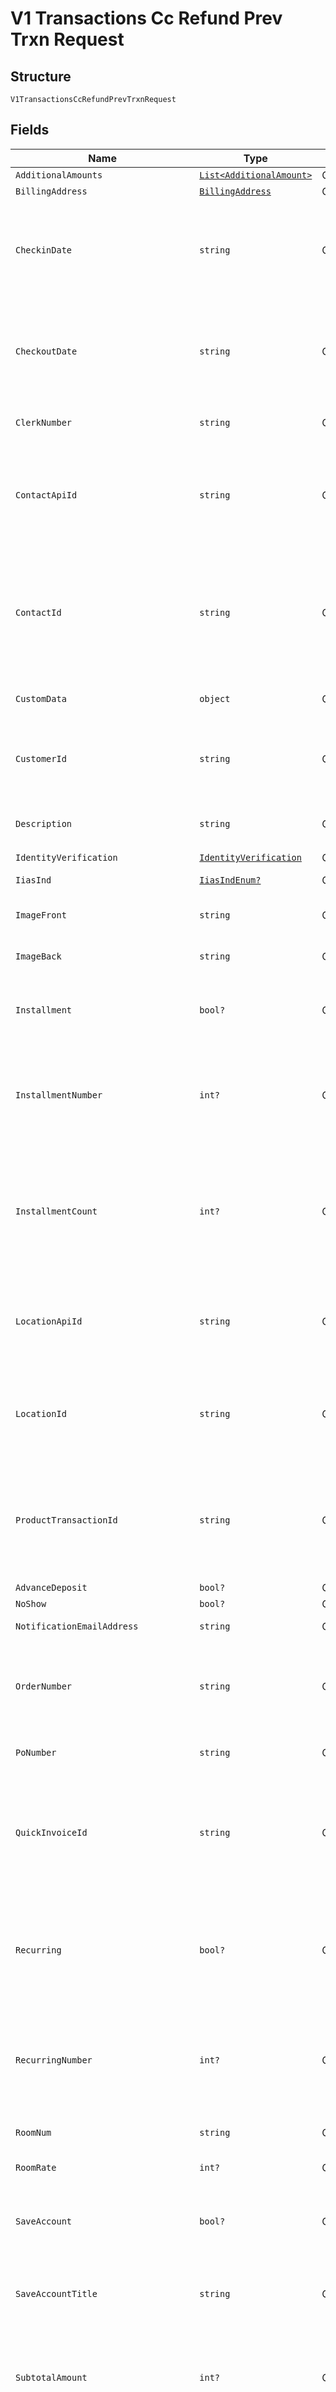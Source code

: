 
# V1 Transactions Cc Refund Prev Trxn Request

## Structure

`V1TransactionsCcRefundPrevTrxnRequest`

## Fields

| Name | Type | Tags | Description |
|  --- | --- | --- | --- |
| `AdditionalAmounts` | [`List<AdditionalAmount>`](../../doc/models/additional-amount.md) | Optional | Additional amounts |
| `BillingAddress` | [`BillingAddress`](../../doc/models/billing-address.md) | Optional | Billing Address Object |
| `CheckinDate` | `string` | Optional | Checkin Date - The time difference between checkin_date and checkout_date must be less than or equal to 99 days.<br>**Constraints**: *Maximum Length*: `10`, *Pattern*: `^[\d]{4}-[\d]{2}-[\d]{2}$` |
| `CheckoutDate` | `string` | Optional | Checkout Date - The time difference between checkin_date and checkout_date must be less than or equal to 99 days.<br>**Constraints**: *Maximum Length*: `10`, *Pattern*: `^[\d]{4}-[\d]{2}-[\d]{2}$` |
| `ClerkNumber` | `string` | Optional | Clerk or Employee Identifier<br>**Constraints**: *Maximum Length*: `16` |
| `ContactApiId` | `string` | Optional | This can be supplied in place of contact_id if you would like to use a contact for the transaction and are using your own custom api_id's to track contacts in the system.<br>**Constraints**: *Maximum Length*: `36` |
| `ContactId` | `string` | Optional | If contact_id is provided, ensure it belongs to the same location as the transaction. You cannot move transaction across locations.<br>**Constraints**: *Pattern*: `^(([0-9a-fA-F\-]{24,36})\|(([0-9a-fA-F]{8})-(([0-9a-fA-F]{4}\-){3})([0-9a-fA-F]{12})))$` |
| `CustomData` | `object` | Optional | A field that allows custom JSON to be entered to store extra data. |
| `CustomerId` | `string` | Optional | Can be used by Merchants to identify Contacts in our system by an ID from another system.<br>**Constraints**: *Maximum Length*: `64` |
| `Description` | `string` | Optional | Description<br>**Constraints**: *Minimum Length*: `1`, *Maximum Length*: `64` |
| `IdentityVerification` | [`IdentityVerification`](../../doc/models/identity-verification.md) | Optional | Identity Verification |
| `IiasInd` | [`IiasIndEnum?`](../../doc/models/iias-ind-enum.md) | Optional | Possible values are '0', '1','2' |
| `ImageFront` | `string` | Optional | A base64 encoded string for the image.  Used with Check21 ACH transactions. |
| `ImageBack` | `string` | Optional | A base64 encoded string for the image.  Used with Check21 ACH transactions. |
| `Installment` | `bool?` | Optional | Flag that is allowed to be passed on card not present industries to signify the transaction is a fixed installment plan transaction. |
| `InstallmentNumber` | `int?` | Optional | If this is a fixed installment plan and installment field is being passed as 1, then this field must have a vlue of 1-999 specifying the current installment number that is running.<br>**Constraints**: `>= 1`, `<= 999` |
| `InstallmentCount` | `int?` | Optional | If this is a fixed installment plan and installment field is being passed as 1, then this field must have a vlue of 1-999 specifying the total number of installments on the plan. This number must be grater than or equal to installment_number.<br>**Constraints**: `>= 1`, `<= 999` |
| `LocationApiId` | `string` | Optional | This can be supplied in place of location_id for the transaction if you are using your own custom api_id's for your locations.<br>**Constraints**: *Maximum Length*: `36` |
| `LocationId` | `string` | Optional | A valid Location Id to associate the transaction with.<br>**Constraints**: *Pattern*: `^(([0-9a-fA-F\-]{24,36})\|(([0-9a-fA-F]{8})-(([0-9a-fA-F]{4}\-){3})([0-9a-fA-F]{12})))$` |
| `ProductTransactionId` | `string` | Optional | The Product's method (cc/ach) has to match the action. If not provided, the API will use the default configured for the Location.<br>**Constraints**: *Pattern*: `^(([0-9a-fA-F\-]{24,36})\|(([0-9a-fA-F]{8})-(([0-9a-fA-F]{4}\-){3})([0-9a-fA-F]{12})))$` |
| `AdvanceDeposit` | `bool?` | Optional | Advance Deposit |
| `NoShow` | `bool?` | Optional | Used in Lodging |
| `NotificationEmailAddress` | `string` | Optional | If email is supplied then receipt will be emailed |
| `OrderNumber` | `string` | Optional | Required for CC transactions , if merchant's deposit account's duplicate check per batch has 'order_number' field<br>**Constraints**: *Maximum Length*: `32` |
| `PoNumber` | `string` | Optional | Purchase Order number<br>**Constraints**: *Maximum Length*: `36` |
| `QuickInvoiceId` | `string` | Optional | Can be used to associate a transaction to a Quick Invoice.  Quick Invoice transactions will have a value for this field automatically.<br>**Constraints**: *Pattern*: `^(([0-9a-fA-F\-]{24,36})\|(([0-9a-fA-F]{8})-(([0-9a-fA-F]{4}\-){3})([0-9a-fA-F]{12})))$` |
| `Recurring` | `bool?` | Optional | Flag that is allowed to be passed on card not present industries to signify the transaction is an ongoing recurring transaction. Possible values to send are 0 or 1. This field must be 0 or not present if installment is sent as 1. |
| `RecurringNumber` | `int?` | Optional | If this is an ongoing recurring and recurring field is being passed as 1, then this field must have a vlue of 1-999 specifying the current recurring number that is running.<br>**Constraints**: `>= 1`, `<= 999` |
| `RoomNum` | `string` | Optional | Used in Lodging<br>**Constraints**: *Maximum Length*: `12` |
| `RoomRate` | `int?` | Optional | Required if merchant industry type is lodging. |
| `SaveAccount` | `bool?` | Optional | Specifies to save account to contacts profile if account_number/track_data is present with either contact_id or contact_api_id in params. |
| `SaveAccountTitle` | `string` | Optional | If saving token while running a transaction, this will be the title of the token.<br>**Constraints**: *Maximum Length*: `16` |
| `SubtotalAmount` | `int?` | Optional | This field is allowed and required for transactions that have a product where surcharge is configured. Use only integer numbers, so $10.99 will be 1099.<br>**Constraints**: `>= 0`, `<= 999999999` |
| `SurchargeAmount` | `int?` | Optional | This field is allowed and required for transactions that have a product where surcharge is configured. Use only integer numbers, so $10.99 will be 1099.<br>**Constraints**: `>= 0`, `<= 999999999` |
| `Tags` | `List<string>` | Optional | Tags |
| `Tax` | `int?` | Optional | Amount of Sales tax - If supplied, this amount should be included in the total transaction_amount field. Use only integer numbers, so $10.99 will be 1099.<br>**Constraints**: `>= 0`, `<= 999999999` |
| `TipAmount` | `int?` | Optional | Optional tip amount. Tip is not supported for lodging and ecommerce merchants. Use only integer numbers, so $10.99 will be 1099.<br>**Constraints**: `>= 0`, `<= 999999999` |
| `TransactionAmount` | `int?` | Optional | Amount of the transaction. This should always be the desired settle amount of the transaction. Use only integer numbers, so $10.99 will be 1099.<br>**Constraints**: `>= 0`, `<= 999999999` |
| `SecondaryAmount` | `int?` | Optional | Retained Amount of the transaction. This should always be less than transaction amount. Use only integer numbers, so $10.99 will be 1099<br>**Constraints**: `>= 0`, `<= 999999999` |
| `TransactionApiId` | `string` | Optional | See api_id page for more details<br>**Constraints**: *Maximum Length*: `64` |
| `TransactionC1` | `string` | Optional | Custom field 1 for api users to store custom data<br>**Constraints**: *Maximum Length*: `128` |
| `TransactionC2` | `string` | Optional | Custom field 2 for api users to store custom data<br>**Constraints**: *Maximum Length*: `128` |
| `TransactionC3` | `string` | Optional | Custom field 3 for api users to store custom data<br>**Constraints**: *Maximum Length*: `128` |
| `BankFundedOnlyOverride` | `bool?` | Optional | Bank Funded Only Override |
| `AllowPartialAuthorizationOverride` | `bool?` | Optional | Allow Partial Authorization Override |
| `AutoDeclineCvvOverride` | `bool?` | Optional | Auto Decline CVV Override |
| `AutoDeclineStreetOverride` | `bool?` | Optional | Auto Decline Street Override |
| `AutoDeclineZipOverride` | `bool?` | Optional | Auto Decline Zip Override |
| `CardholderPresent` | `bool?` | Optional | If the cardholder is present at the point of service |
| `CardPresent` | `bool?` | Optional | A POST only field to specify whether or not the card is present. |
| `SecureAuthData` | `string` | Optional | (ECOMM) The token authentication value associated with 3D secure transactions (Such as CAVV, UCAF auth data) |
| `SecureProtocolVersion` | `int?` | Optional | (ECOMM)  Secure Program Protocol Version |
| `SecureCollectionIndicator` | `int?` | Optional | (ECOMM) Used for UCAF collection indicator or Discover Autentication type |
| `SecureCrytogram` | `string` | Optional | (ECOMM) Used to supply the Digital Payment Cryptogram obtained from a Digital Secure Remote Payment (DSRP) transaction |
| `SecureDirectoryServerTransactionId` | `string` | Optional | (ECOMM) Directory Server Transaction ID (Such as XID, TAVV) |
| `SecureEcommUrl` | `string` | Optional | (ECOMM) This field is used to enter a merchant identifier such as the Merchant URL or reverse domain name as presented to the consumer during the checkout process for a Digital Secure Remote payment transaction |
| `TerminalSerialNumber` | `string` | Optional | If transaction was processed using a terminal, this field would contain the terminal's serial number<br>**Constraints**: *Maximum Length*: `36`, *Pattern*: `^[a-zA-Z0-9]*$` |
| `Threedsecure` | `bool?` | Optional | Specifies to save account to contacts profile if account_number/track_data is present with either contact_id or contact_api_id in params. |
| `WalletType` | [`WalletTypeEnum?`](../../doc/models/wallet-type-enum.md) | Optional | This value provides information from where the transaction was initialized (Such as In-App provider)<br><br>> 000 - Unknown wallet type (i.e., Discover PayButton)<br>> <br>> 101 - MasterPass by MasterCard<br>> <br>> 103 - Apple Pay<br>> <br>> 216 - Google Pay<br>> <br>> 217 - Samsung Pay<br>> <br>> 327 - Merchant tokenization program |
| `PreviousTransactionId` | `string` | Required | previous_transaction_id is used as token to run transaction. Account details OR previous_transaction_id should be passed to run transaction.<br>**Constraints**: *Pattern*: `^(([0-9a-fA-F\-]{24,36})\|(([0-9a-fA-F]{8})-(([0-9a-fA-F]{4}\-){3})([0-9a-fA-F]{12})))$` |
| `PreviousTransactionApiId` | `string` | Optional | previous_transaction_api_id is used as token to run transaction. Account details OR previous_transaction_api_id should be passed to run transaction.<br>**Constraints**: *Maximum Length*: `36` |
| `Cvv` | `string` | Optional | Required for CC transactions if vt_require_cvv is true on producttransaction(Merchant Deposit Account).<br>**Constraints**: *Maximum Length*: `4` |

## Example (as JSON)

```json
{
  "checkin_date": "2021-12-01",
  "checkout_date": "2021-12-01",
  "clerk_number": "AE1234",
  "contact_id": "11e95f8ec39de8fbdb0a4f1a",
  "custom_data": {
    "data1": "custom1",
    "data2": "custom2"
  },
  "customer_id": "customerid",
  "description": "some description",
  "iias_ind": 1,
  "image_front": "U29tZVN0cmluZ09idmlvdXNseU5vdEJhc2U2NEVuY29kZWQ=",
  "image_back": "U29tZVN0cmluZ09idmlvdXNseU5vdEJhc2U2NEVuY29kZWQ=",
  "installment": true,
  "installment_number": 1,
  "installment_count": 1,
  "location_api_id": "location-api-id-florida-2",
  "location_id": "11e95f8ec39de8fbdb0a4f1a",
  "product_transaction_id": "11e95f8ec39de8fbdb0a4f1a",
  "advance_deposit": false,
  "no_show": false,
  "notification_email_address": "johnsmith@smiths.com",
  "order_number": "433659378839",
  "po_number": "555555553123",
  "quick_invoice_id": "11e95f8ec39de8fbdb0a4f1a",
  "recurring": false,
  "recurring_number": 1,
  "room_num": "303",
  "room_rate": 95,
  "save_account": false,
  "save_account_title": "John Account",
  "subtotal_amount": 599,
  "surcharge_amount": 100,
  "tax": 0,
  "tip_amount": 0,
  "transaction_amount": 0,
  "secondary_amount": 0,
  "transaction_api_id": "transaction-payment-abcd123",
  "transaction_c1": "custom-data-1",
  "transaction_c2": "custom-data-2",
  "transaction_c3": "custom-data-3",
  "bank_funded_only_override": false,
  "allow_partial_authorization_override": false,
  "auto_decline_cvv_override": false,
  "auto_decline_street_override": false,
  "auto_decline_zip_override": false,
  "secure_auth_data": "vVwL7UNHCf8W8M2LAfvRChNHN7c%3D",
  "secure_protocol_version": 2,
  "secure_crytogram": "ZVVEVDJITHpTNE9yNlNHMUh0R0E=",
  "secure_directory_server_transaction_id": "d65e93c3-35ab-41ba-b307-767bfc19eae",
  "terminal_serial_number": "1234567890",
  "threedsecure": true,
  "previous_transaction_id": "11e95f8ec39de8fbdb0a4f1a",
  "additional_amounts": [
    {
      "type": "cashback",
      "amount": 6,
      "account_type": "cash_benefit",
      "currency": 154.64
    }
  ],
  "billing_address": {
    "postal_code": "postal_code0",
    "street": "street8",
    "city": "city2",
    "state": "state6",
    "phone": "phone2"
  }
}
```

